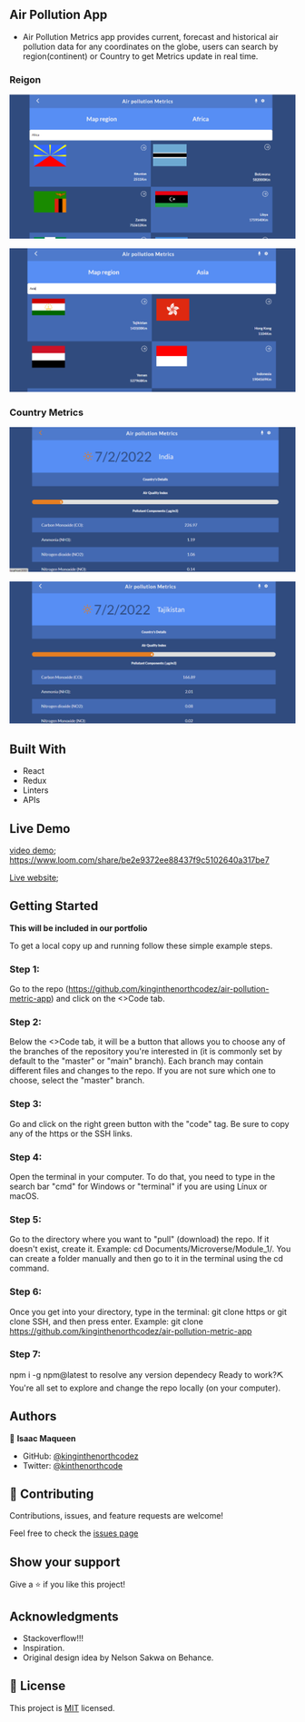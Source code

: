 ## Air Pollution App

- Air Pollution Metrics app provides current, forecast and historical air pollution data for any coordinates on the globe, users can search by region(continent) or Country to get Metrics update in real time.

### Reigon

![screenshot](./app_screenshot1.png)

![screenshot](./app_screenshot4.png)

### Country Metrics

![screenshot](./app_screenshot2.png)

![screenshot](./app_screenshot3.png)

## Built With

- React
- Redux
- Linters
- APIs

## Live Demo

[video demo]('https://www.loom.com/share/be2e9372ee88437f9c5102640a317be7');
https://www.loom.com/share/be2e9372ee88437f9c5102640a317be7

[Live website]('https://kinginthenorthcodez.github.io/air-pollution-metric-app');

## Getting Started

**This will be included in our portfolio**

To get a local copy up and running follow these simple example steps.

### Step 1:

Go to the repo (https://github.com/kinginthenorthcodez/air-pollution-metric-app) and click on the <>Code tab.

### Step 2:

Below the <>Code tab, it will be a button that allows you to choose any of the branches of the repository you're interested in (it is commonly set by default to the "master" or "main" branch). Each branch may contain different files and changes to the repo. If you are not sure which one to choose, select the "master" branch.

### Step 3:

Go and click on the right green button with the "code" tag. Be sure to copy any of the https or the SSH links.

### Step 4:

Open the terminal in your computer. To do that, you need to type in the search bar "cmd" for Windows or "terminal" if you are using Línux or macOS.

### Step 5:

Go to the directory where you want to "pull" (download) the repo. If it doesn't exist, create it. Example: cd Documents/Microverse/Module_1/. You can create a folder manually and then go to it in the terminal using the cd command.

### Step 6:

Once you get into your directory, type in the terminal: git clone https or git clone SSH, and then press enter. Example: git clone https://github.com/kinginthenorthcodez/air-pollution-metric-app

### Step 7:

npm i -g npm@latest to resolve any version dependecy
Ready to work?⛏️ You're all set to explore and change the repo locally (on your computer).

## Authors

👤 **Isaac Maqueen**

- GitHub: [@kinginthenorthcodez](https://github.com/kinginthenorthcodez)
- Twitter: [@kinthenorthcode](https://twitter.com/kinthenorthcode)

## 🤝 Contributing

Contributions, issues, and feature requests are welcome!

Feel free to check the [issues page](https://github.com/kinginthenorthcodez/air-pollution-metric-app/issues)

## Show your support

Give a ⭐️ if you like this project!

## Acknowledgments

- Stackoverflow!!!
- Inspiration.
- Original design idea by Nelson Sakwa on Behance.

## 📝 License

This project is [MIT](./MIT.md) licensed.
